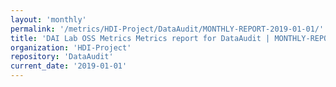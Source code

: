 ```yaml
---
layout: 'monthly'
permalink: '/metrics/HDI-Project/DataAudit/MONTHLY-REPORT-2019-01-01/'
title: 'DAI Lab OSS Metrics Metrics report for DataAudit | MONTHLY-REPORT-2019-01-01'
organization: 'HDI-Project'
repository: 'DataAudit'
current_date: '2019-01-01'
---
```

